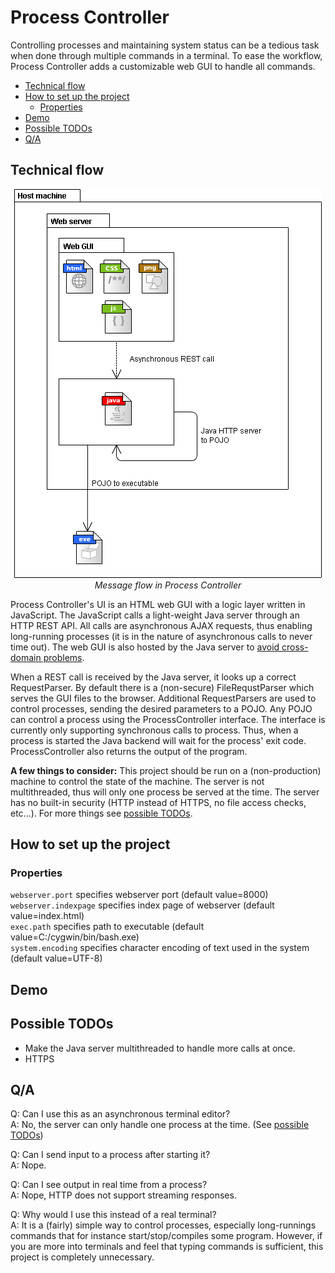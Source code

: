 # Process Controller

Controlling processes and maintaining system status can be a tedious task when done through multiple commands in a terminal.
To ease the workflow, Process Controller adds a customizable web GUI to handle all commands.

- [Technical flow](#technicalflow)
- [How to set up the project](#howtosetuptheproject)
	- [Properties](#properties)
- [Demo](#demo)
- [Possible TODOs](#possibletodos)
- [Q/A](#qa)

## Technical flow
<p align="center">
  <img src="https://raw.githubusercontent.com/Miicroo/process-controller/master/process%20controller%20flow.png" alt="Main flow"/><br />
  <i>Message flow in Process Controller</i>
</p>

Process Controller's UI is an HTML web GUI with a logic layer written in JavaScript. The JavaScript calls a light-weight Java server through an HTTP REST API. All calls are asynchronous AJAX requests,
thus enabling long-running processes (it is in the nature of asynchronous calls to never time out).
The web GUI is also hosted by the Java server to [avoid cross-domain problems](http://stackoverflow.com/questions/10752055/cross-origin-requests-are-only-supported-for-http-error-when-loading-a-local).

When a REST call is received by the Java server, it looks up a correct RequestParser. By default there is a (non-secure) FileRequstParser which serves the GUI files to the browser.
Additional RequestParsers are used to control processes, sending the desired parameters to a POJO. Any POJO can control a process using the ProcessController interface. The interface is currently
only supporting synchronous calls to process. Thus, when a process is started the Java backend will wait for the process' exit code. ProcessController also returns the output of the program.

**A few things to consider:** This project should be run on a (non-production) machine to control the state of the machine. The server is not multithreaded, thus will only one process be served at the time. The server has no built-in security (HTTP instead of HTTPS, no file access checks, etc...). For more things see [possible TODOs](#possibletodos). 

## How to set up the project

### Properties
`webserver.port` specifies webserver port (default value=8000)  
`webserver.indexpage` specifies index page of webserver (default value=index.html)  
`exec.path` specifies path to executable (default value=C:/cygwin/bin/bash.exe)  
`system.encoding` specifies character encoding of text used in the system (default value=UTF-8)    

## Demo


## Possible TODOs
* Make the Java server multithreaded to handle more calls at once.
* HTTPS

## Q/A
Q: Can I use this as an asynchronous terminal editor?  
A: No, the server can only handle one process at the time. (See [possible TODOs](#possibletodos))

Q: Can I send input to a process after starting it?  
A: Nope.

Q: Can I see output in real time from a process?  
A: Nope, HTTP does not support streaming responses.

Q: Why would I use this instead of a real terminal?  
A: It is a (fairly) simple way to control processes, especially long-runnings commands that for instance start/stop/compiles some program. However, if you are more into terminals and feel that typing commands is sufficient, this project is completely unnecessary.
